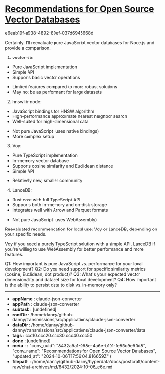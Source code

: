 # [Recommendations for Open Source Vector Databases](https://claude.ai/chat/8432a9a1-098e-4a6e-b101-fe85c9e9ffd8)

e6eab19f-a938-4892-80ef-037d6945668d

 Certainly. I'll reevaluate pure JavaScript vector databases for Node.js and provide a comparison.

1. vector-db:
+ Pure JavaScript implementation
+ Simple API
+ Supports basic vector operations
- Limited features compared to more robust solutions
- May not be as performant for large datasets

2. hnswlib-node:
+ JavaScript bindings for HNSW algorithm
+ High-performance approximate nearest neighbor search
+ Well-suited for high-dimensional data
- Not pure JavaScript (uses native bindings)
- More complex setup

3. Voy:
+ Pure TypeScript implementation
+ In-memory vector database
+ Supports cosine similarity and Euclidean distance
+ Simple API
- Relatively new, smaller community

4. LanceDB:
+ Rust core with full TypeScript API
+ Supports both in-memory and on-disk storage
+ Integrates well with Arrow and Parquet formats
- Not pure JavaScript (uses WebAssembly)

Reevaluated recommendation for local use:
Voy or LanceDB, depending on your specific needs.

Voy if you need a purely TypeScript solution with a simple API.
LanceDB if you're willing to use WebAssembly for better performance and more features.

Q1: How important is pure JavaScript vs. performance for your local development?
Q2: Do you need support for specific similarity metrics (cosine, Euclidean, dot product)?
Q3: What's your expected vector dimensionality and dataset size for local development?
Q4: How important is the ability to persist data to disk vs. in-memory only?

---

* **appName** : claude-json-converter
* **appPath** : claude-json-converter
* **subtask** : [undefined]
* **rootDir** : /home/danny/github-danny/transmissions/src/applications/claude-json-converter
* **dataDir** : /home/danny/github-danny/transmissions/src/applications/claude-json-converter/data
* **tags** : ccc10.ccc20.ccc30.ccc40.ccc50
* **done** : [undefined]
* **meta** : {
  "conv_uuid": "8432a9a1-098e-4a6e-b101-fe85c9e9ffd8",
  "conv_name": "Recommendations for Open Source Vector Databases",
  "updated_at": "2024-10-06T17:56:04.816659Z"
}
* **filepath** : /home/danny/github-danny/hyperdata/docs/postcraft/content-raw/chat-archives/md/8432/2024-10-06_e6e.md